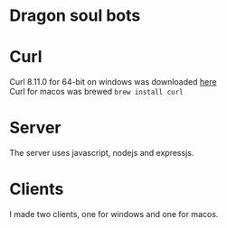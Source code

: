 # Dragon soul bots

# Curl
Curl 8.11.0 for 64-bit on windows was downloaded [here](https://curl.se/windows/) <br />
Curl for macos was brewed `brew install curl`

# Server
The server uses javascript, nodejs and expressjs. 

# Clients
I made two clients, one for windows and one for macos.